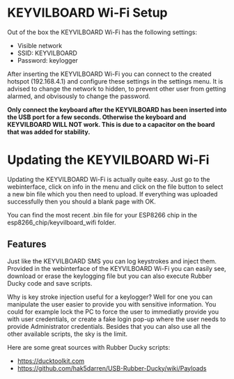 # KEYVILBOARD Wi-Fi Setup

Out of the box the KEYVILBOARD Wi-Fi has the following settings:

- Visible network
- SSID: KEYVILBOARD
- Password: keylogger

After inserting the KEYVILBOARD Wi-Fi you can connect to the created hotspot (192.168.4.1) and configure these settings in the settings menu. It is advised to change the network to hidden, to prevent other user from getting alarmed, and obvisously to change the password.

**Only connect the keyboard after the KEYVILBOARD has been inserted into the USB port for a few seconds. Otherwise the keyboard and KEYVILBOARD WILL NOT work. This is due to a capacitor on the board that was added for stability.**

# Updating the KEYVILBOARD Wi-Fi

Updating the KEYVILBOARD Wi-Fi is actually quite easy. Just go to the webinterface, click on info in the menu and click on the file button to select a new bin file which you then need to upload. If everything was uploaded successfully then you should a blank page with OK.

You can find the most recent .bin file for your ESP8266 chip in the esp8266_chip/keyvilboard_wifi folder.

## Features

Just like the KEYVILBOARD SMS you can log keystrokes and inject them. Provided in the webinterface of the KEYVILBOARD Wi-Fi you can easily see, download or erase the keylogging file but you can also execute Rubber Ducky code and save scripts.

Why is key stroke injection useful for a keylogger? Well for one you can manipulate the user easier to provide you with sensitive information. You could for example lock the PC to force the user to immediatly provide you with user credentials, or create a fake login pop-up where the user needs to provide Administrator credentials. Besides that you can also use all the other available scripts, the sky is the limit.

Here are some great sources with Rubber Ducky scripts:

- https://ducktoolkit.com
- https://github.com/hak5darren/USB-Rubber-Ducky/wiki/Payloads
